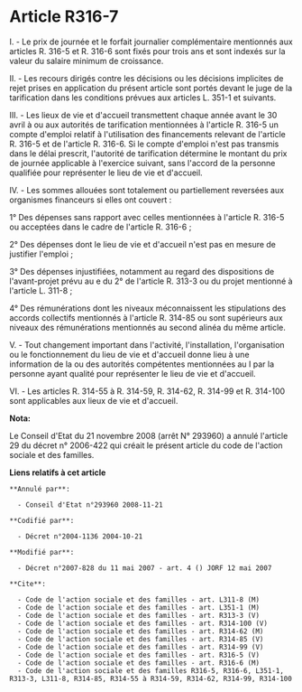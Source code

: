 # Article R316-7

I. - Le prix de journée et le forfait journalier complémentaire mentionnés aux articles R. 316-5 et R. 316-6 sont fixés pour
trois ans et sont indexés sur la valeur du salaire minimum de croissance.

II. - Les recours dirigés contre les décisions ou les décisions implicites de rejet prises en application du présent article
sont portés devant le juge de la tarification dans les conditions prévues aux articles L. 351-1 et suivants.

III. - Les lieux de vie et d'accueil transmettent chaque année avant le 30 avril à ou aux autorités de tarification
mentionnées à l'article R. 316-5 un compte d'emploi relatif à l'utilisation des financements relevant de l'article R. 316-5
et de l'article R. 316-6. Si le compte d'emploi n'est pas transmis dans le délai prescrit, l'autorité de tarification
détermine le montant du prix de journée applicable à l'exercice suivant, sans l'accord de la personne qualifiée pour
représenter le lieu de vie et d'accueil.

IV. - Les sommes allouées sont totalement ou partiellement reversées aux organismes financeurs si elles ont couvert :

1° Des dépenses sans rapport avec celles mentionnées à l'article R. 316-5 ou acceptées dans le cadre de l'article R. 316-6 ;

2° Des dépenses dont le lieu de vie et d'accueil n'est pas en mesure de justifier l'emploi ;

3° Des dépenses injustifiées, notamment au regard des dispositions de l'avant-projet prévu au e du 2° de l'article R. 313-3
ou du projet mentionné à l'article L. 311-8 ;

4° Des rémunérations dont les niveaux méconnaissent les stipulations des accords collectifs mentionnés à l'article R. 314-85
ou sont supérieurs aux niveaux des rémunérations mentionnés au second alinéa du même article.

V. - Tout changement important dans l'activité, l'installation, l'organisation ou le fonctionnement du lieu de vie et
d'accueil donne lieu à une information de la ou des autorités compétentes mentionnées au I par la personne ayant qualité pour
représenter le lieu de vie et d'accueil.

VI. - Les articles R. 314-55 à R. 314-59, R. 314-62, R. 314-99 et R. 314-100 sont applicables aux lieux de vie et d'accueil.

**Nota:**

Le Conseil d'Etat du 21 novembre 2008 (arrêt N° 293960) a annulé l'article 29 du décret n° 2006-422 qui créait le présent
article du code de l'action sociale et des familles.

**Liens relatifs à cet article**

	**Annulé par**:

	  - Conseil d'Etat n°293960 2008-11-21

	**Codifié par**:

	  - Décret n°2004-1136 2004-10-21

	**Modifié par**:

	  - Décret n°2007-828 du 11 mai 2007 - art. 4 () JORF 12 mai 2007

	**Cite**:

	  - Code de l'action sociale et des familles - art. L311-8 (M)
	  - Code de l'action sociale et des familles - art. L351-1 (M)
	  - Code de l'action sociale et des familles - art. R313-3 (V)
	  - Code de l'action sociale et des familles - art. R314-100 (V)
	  - Code de l'action sociale et des familles - art. R314-62 (M)
	  - Code de l'action sociale et des familles - art. R314-85 (V)
	  - Code de l'action sociale et des familles - art. R314-99 (V)
	  - Code de l'action sociale et des familles - art. R316-5 (V)
	  - Code de l'action sociale et des familles - art. R316-6 (M)
	  - Code de l'action sociale et des familles R316-5, R316-6, L351-1, R313-3, L311-8, R314-85, R314-55 à R314-59, R314-62, R314-99, R314-100
